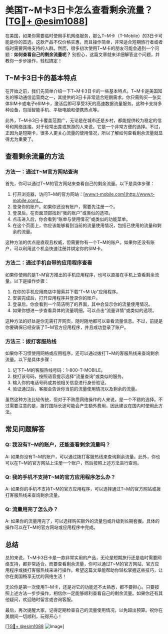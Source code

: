 # 美国T~M卡3日卡怎么查看剩余流量？[[TG💪+ @esim1088](https://t.me/s/esim1088)]

在美国，如果你需要临时使用手机网络服务，那么T~M卡（T-Mobile）的3日卡可能是你的首选。这款产品不仅价格实惠，而且操作简单，非常适合短期旅行者或者临时需要网络支持的人群。然而，很多初次使用T~M卡的朋友可能会遇到一个问题：**如何查看自己的剩余流量呢？** 别担心，这篇文章就来详细解答这个问题，并教你一步步操作，轻松搞定！

## T~M卡3日卡的基本特点

在开始之前，我们先简单介绍一下T~M卡3日卡的一些基本特点。T~M卡是美国知名的移动通信运营商之一，其提供的3日卡非常适合短期需求。你只需购买一张实体SIM卡或电子eSIM卡，激活后即可享受3天的高速数据流量服务。这种卡支持多种设备，包括智能手机、平板电脑和便携热点等。

此外，T~M卡3日卡覆盖范围广，无论是在城市还是乡村，都能提供较为稳定的信号和网络连接。对于经常出差或旅游的人来说，它是一个非常方便的选择。不过，正因为是短期卡，很多人更关心流量的使用情况，所以了解如何查看剩余流量就显得尤为重要了。

## 查看剩余流量的方法

### 方法一：通过T~M官方网站查询

首先，你可以通过T~M的官方网站来查看自己的剩余流量。以下是具体步骤：

1. 打开浏览器，访问T~M的官方网站：[www.t-mobile.com](http://www.t-mobile.com)。
2. 登录你的账户。如果你还没有账户，需要先注册一个。
3. 登录后，在页面顶部找到“我的账户”或类似的选项。
4. 点击进入后，你会看到“账单与使用情况”或类似的功能菜单。
5. 在这个页面上，你应该能够看到当前的流量使用情况，包括已使用的流量和剩余的流量。

这种方法的优点是直观且权威，但需要你有一个T~M的账户。如果你还没有账户，可以利用这个机会快速注册并绑定你的SIM卡。

### 方法二：通过手机自带的应用程序查看

如果你使用的是T~M官方推出的手机应用程序，也可以直接在手机上查看剩余流量。以下是操作步骤：

1. 在你的手机应用商店中搜索并下载“T~M Up”应用程序。
2. 安装完成后，打开应用程序并登录你的账户。
3. 登录后，你会看到一个简洁明了的界面，其中会显示你的流量使用情况。
4. 如果你想进一步查看具体的流量明细，可以点击“流量详情”或类似的选项。

这种方法的好处是你无需打开网页，随时随地都可以查看流量信息。不过，前提是你要确保已经安装了T~M官方应用程序，并且成功登录了账户。

### 方法三：拨打客服热线

如果你不习惯使用网络或应用程序，还可以通过拨打T~M的客服热线来查询剩余流量。以下是具体步骤：

1. 记下T~M的客服热线号码：1-800-T-MOBILE。
2. 拨打该号码，按照语音提示选择“流量查询”或类似的服务。
3. 输入你的电话号码或其他相关信息进行身份验证。
4. 验证通过后，客服会告诉你当前的流量使用情况以及剩余的流量。

虽然这种方法比较传统，但对于不熟悉网络操作的人来说，是一个不错的选择。不过需要注意的是，拨打国际长途可能会产生额外费用，因此建议在国内时使用此方法。

## 常见问题解答

### Q: 我没有T~M的账户，还能查看剩余流量吗？

A: 如果你没有T~M的账户，可以通过拨打客服热线来查询剩余流量。此外，你也可以在T~M的官方网站上注册一个账户，然后按照上述方法进行查询。

### Q: 我的手机不支持T~M的官方应用程序怎么办？

A: 如果你的手机不支持T~M的官方应用程序，可以选择通过T~M的官方网站或拨打客服热线来查询剩余流量。

### Q: 流量用完了怎么办？

A: 如果你的流量用完了，可以选择购买额外的流量包或升级到长期套餐。具体的操作可以在T~M的官方网站或应用程序中完成。

## 总结

总的来说，T~M卡3日卡是一款非常实用的产品，无论是短期旅行还是临时需要网络支持，都非常适合。而要查看剩余流量，你可以通过T~M的官方网站、官方应用程序或拨打客服热线来进行操作。希望这篇文章能帮助你轻松掌握这些技巧，让你在美国畅享无忧的网络生活！

无论你是第一次使用T~M卡，还是对它的功能还不太熟悉，都不要担心。只要按照上述方法一步步操作，相信你一定能够顺利查看自己的剩余流量。如果你还有其他疑问，欢迎随时留言或咨询客服。

最后，再次提醒大家，记得定期检查自己的流量使用情况，以免超出预算。祝你在美期间一切顺利，玩得开心！

[[TG💪+ @esim1088](https://t.me/s/esim1088) ![Image](https://i.postimg.cc/4NQfJmqS/Snipaste-2025-05-13-00-14-12.png)]